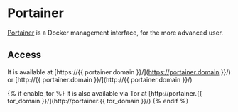 # Portainer

[Portainer](https://www.portainer.io/) is a Docker management interface, for the more advanced user.

## Access

It is available at [https://{{ portainer.domain }}/](https://portainer.domain }}/) or [http://{{ portainer.domain }}/](http://{{ portainer.domain }}/)

{% if enable_tor %}
It is also available via Tor at [http://portainer.{{ tor_domain }}/](http://portainer.{{ tor_domain }}/)
{% endif %}
